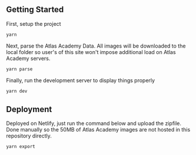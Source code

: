 ## Getting Started

First, setup the project

```bash
yarn
```

Next, parse the Atlas Academy Data. All images will be downloaded to the local folder so user's of this site won't impose additional load on Atlas Academy servers.


```bash
yarn parse
```

Finally, run the development server to display things properly

```bash
yarn dev
```

## Deployment

Deployed on Netlify, just run the command below and upload the zipfile. Done manually so the 50MB of Atlas Academy images are not hosted in this repository directly.

```bash
yarn export
```
